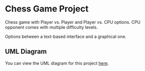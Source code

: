 # Chess Game Project

Chess game with Player vs. Player and Player vs. CPU options. CPU opponent
comes with multiple difficulty levels.

Options between a text-based interface and a graphical one.

## UML Diagram
You can view the UML diagram for this project [here](uml-final.pdf).
